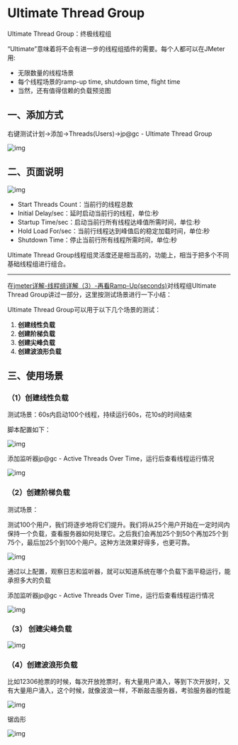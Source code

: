# Ultimate Thread Group

Ultimate Thread Group：终极线程组

“Ultimate”意味着将不会有进一步的线程组插件的需要。每个人都可以在JMeter用:

- 无限数量的线程场景
- 每个线程场景的ramp-up time, shutdown time, flight time
- 当然，还有值得信赖的负载预览图

## 一、添加方式

右键测试计划->添加->Threads(Users)->jp@gc - Ultimate Thread Group

![img](/assets/jmeter/2565457-20230820160724366-1550111674.png)

## 二、页面说明

![img](/assets/jmeter/2565457-20230820160909500-963096260.png)

- Start Threads Count：当前行的线程总数
- Initial Delay/sec：延时启动当前行的线程，单位:秒
- Startup Time/sec：启动当前行所有线程达峰值所需时间，单位:秒
- Hold Load For/sec：当前行线程达到峰值后的稳定加载时间，单位:秒
- Shutdown Time：停止当前行所有线程所需时间，单位:秒

Ultimate Thread Group线程组灵活度还是相当高的，功能上，相当于把多个不同基础线程组进行组合。

------

 在[jmeter详解-线程组详解（3）-再看Ramp-Up(seconds)](https://www.cnblogs.com/jiushao-ing/p/17643095.html)对线程组Ultimate Thread Group讲过一部分，这里按测试场景进行一下小结：

Ultimate Thread Group可以用于以下几个场景的测试：

1. **创建线性负载**
2. **创建阶梯负载**
3. **创建尖峰负载**
4. **创建波浪形负载**

## 三、使用场景

###  （1）创建线性负载

测试场景：60s内启动100个线程，持续运行60s，花10s的时间结束

脚本配置如下：

![img](/assets/jmeter/2565457-20230820161651539-1641025478.png)

添加监听器jp@gc - Active Threads Over Time，运行后查看线程运行情况

![img](/assets/jmeter/2565457-20230820162111158-645431283.png)

 

### **（2）创建阶梯负载**

测试场景：

测试100个用户，我们将逐步地将它们提升。我们将从25个用户开始在一定时间内保持一个负载，查看服务器如何处理它。之后我们会再加25个到50个再加25个到75个，最后加25个到100个用户。这种方法效果好得多，也更可靠。

![img](/assets/jmeter/2565457-20230820162350457-1690730289.png)

通过以上配置，观察日志和监听器，就可以知道系统在哪个负载下面平稳运行，能承担多大的负载

添加监听器jp@gc - Active Threads Over Time，运行后查看线程运行情况

![img](/assets/jmeter/2565457-20230820163535163-1110978385.png)

 

### （3） **创建尖峰负载**

![img](/assets/jmeter/2565457-20230820163844457-369533213.png)

 

### （4）**创建波浪形负载**

比如12306抢票的时候，每次开放抢票时，有大量用户涌入，等到下次开放时，又有大量用户涌入，这个时候，就像波浪一样，不断敲击服务器，考验服务器的性能

![img](/assets/jmeter/2565457-20230820164124197-2097501981.png)

锯齿形

![img](/assets/jmeter/2565457-20230820164625107-802839073.png)